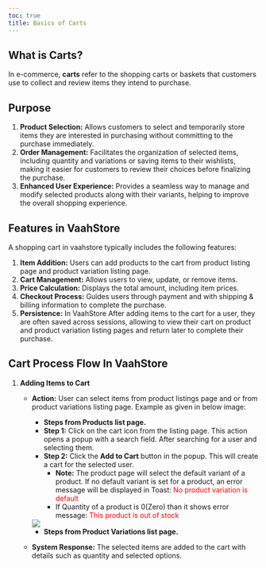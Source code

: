 ```yaml
---
toc: true
title: Basics of Carts
---
```


## What is Carts?

In e-commerce, **carts** refer to the shopping carts or baskets that customers use to collect and review items they intend to purchase.

## Purpose

1. **Product Selection:** Allows customers to select and temporarily store items they are interested in purchasing without committing to the purchase immediately.
2. **Order Management:** Facilitates the organization of selected items, including quantity and variations or saving items to their wishlists, making it easier for customers to review their choices before finalizing the purchase.
3. **Enhanced User Experience:** Provides a seamless way to manage and modify selected products along with their variants, helping to improve the overall shopping experience.

## Features in VaahStore
A shopping cart in vaahstore typically includes the following features:
1. **Item Addition:** Users can add products to the cart from product listing page and product variation listing page.
2. **Cart Management:** Allows users to view, update, or remove items.
3. **Price Calculation:** Displays the total amount, including item prices.
4. **Checkout Process:** Guides users through payment and with shipping & billing information to complete the purchase.
5. **Persistence:** In VaahStore After adding items to the cart for a user, they are often saved across sessions, allowing to view their cart on product and product variation listing pages and return later to complete their purchase.

## Cart Process Flow In VaahStore

1. **Adding Items to Cart**

    - **Action:** User can select items from product listings page and or from product variations listing page. Example as given in below image:
         -  **Steps from Products list page.**
         - **Step 1:**  Click on the cart icon from the listing page. This action opens a popup with a search field. After searching for a user and selecting them.
         - **Step 2:**  Click the **Add to Cart** button in the popup. This will create a cart for the selected user.
            - **Note:** The product page will select the default variant of a product. If no default variant is set for a product, an error message will be displayed in Toast: <span style="color:red;">No product variation is default</span>
            - If Quantity of a product is 0(Zero) than it shows error message: <span style="color:red;">This product is out of stock</span>
        <img src="/images/vaahstore/carts/item-addition-1.png">

        -  **Steps from Product Variations list page.**

    - **System Response:** The selected items are added to the cart with details such as quantity and selected options.
